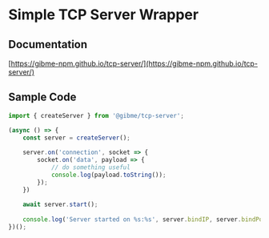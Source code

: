 # Simple TCP Server Wrapper

## Documentation

[https://gibme-npm.github.io/tcp-server/](https://gibme-npm.github.io/tcp-server/)

## Sample Code

```typescript
import { createServer } from '@gibme/tcp-server';

(async () => {
    const server = createServer();
    
    server.on('connection', socket => {
        socket.on('data', payload => {
            // do something useful
            console.log(payload.toString()); 
        });
    })
    
    await server.start();
    
    console.log('Server started on %s:%s', server.bindIP, server.bindPort);
})();
```
